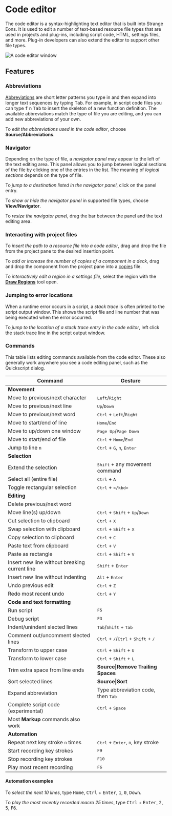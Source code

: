 # Code editor

The code editor is a syntax-highlighting text editor that is built into Strange Eons. It is used to edit a number of text-based resource file types that are used in projects and plug-ins, including script code, HTML, settings files, and more. Plug-in developers can also extend the editor to support other file types.

![A code editor window](D:\se3docs\docs\images\code-editor.jpg)

## Features

### Abbreviations

[Abbreviations](um-gc-abbreviations.md ) are short letter patterns you type in and then expand into longer text sequences by typing <kbd>Tab</kbd>. For example, in script code files you can type <kbd>f</kbd> <kbd>n</kbd> <kbd>Tab</kbd> to insert the skeleton of a new function definition. The available abbreviations match the type of file you are editing, and you can add new abbreviations of your own.

To *edit the abbreviations used in the code editor*, choose **Source/Abbreviations**.

### Navigator

Depending on the type of file, a *navigator panel* may appear to the left of the text editing area. This panel allows you to jump between logical sections of the file by clicking one of the entries in the list. The meaning of *logical sections* depends on the type of file.

To *jump to a destination listed in the navigator panel*, click on the panel entry.

To *show or hide the navigator panel* in supported file types, choose **View/Navigator**.

To *resize the navigator panel*, drag the bar between the panel and the text editing area.

### Interacting with project files

To *insert the path to a resource file into a code editor*, drag and drop the file from the project pane to the desired insertion point.

To *add or increase the number of copies of a component in a deck*, drag and drop the component from the project pane into a [copies](um-proj-deck-task.md#the-copies-file) file.

To *interactively edit a region in a settings file*, select the region with the **[Draw Regions](dm-draw-regions.md)** tool open.

### Jumping to error locations

When a runtime error occurs in a script, a *stack trace* is often printed to the script output window. This shows the script file and line number that was being executed when the error occurred.

To *jump to the location of a stack trace entry in the code editor*, left click the stack trace line in the script output window.

### Commands

This table lists editing commands available from the code editor. These also generally work anywhere you see a code editing panel, such as the Quickscript dialog.

| Command                         | Gesture                            |
| ------------------------------- | ---------------------------------- |
| **Movement**                    |                                    |
| Move to previous/next character | <kbd>Left</kbd>/<kbd>Right</kbd> |
| Move to previous/next line      | <kbd>Up</kbd>/<kbd>Down</kbd>    |
| Move to previous/next word | 	<kbd>Ctrl</kbd> + <kbd>Left</kbd>/<kbd>Right</kbd>|
| Move to start/end of line | <kbd>Home</kbd>/<kbd>End</kbd> |
| Move to up/down one window | <kbd>Page Up</kbd>/<kbd>Page Down</kbd> |
| Move to start/end of file | <kbd>Ctrl</kbd> + <kbd>Home</kbd>/<kbd>End</kbd> |
| Jump to line `n` | <kbd>Ctrl</kbd> + <kbd>G</kbd>, `n`, <kbd>Enter</kbd> |
| **Selection** | |
| Extend the selection | <kbd>Shift</kbd> + any movement command |
| Select all (entire file) | <kbd>Ctrl</kbd> + <kbd>A</kbd> |
| Toggle rectangular selection | <kbd>Ctrl</kbd> + <kbd>\</kbd> |
| **Editing** | |
| Delete previous/next word | |
| Move line(s) up/down | <kbd>Ctrl</kbd> + <kbd>Shift</kbd> + <kbd>Up</kbd>/<kbd>Down</kbd> |
| Cut selection to clipboard | <kbd>Ctrl</kbd> + <kbd>X</kbd> |
| Swap selection with clipboard | <kbd>Ctrl</kbd> + <kbd>Shift</kbd> + <kbd>X</kbd> |
| Copy selection to clipboard | <kbd>Ctrl</kbd> + <kbd>C</kbd> |
| Paste text from clipboard | <kbd>Ctrl</kbd> + <kbd>V</kbd> |
| Paste as rectangle | <kbd>Ctrl</kbd> + <kbd>Shift</kbd> + <kbd>V</kbd> |
| Insert new line without breaking current line | <kbd>Shift</kbd> + <kbd>Enter</kbd> |
| Insert new line without indenting | <kbd>Alt</kbd> + <kbd>Enter</kbd> |
| Undo previous edit | <kbd>Ctrl</kbd> + <kbd>Z</kbd> |
| Redo most recent undo | <kbd>Ctrl</kbd> + <kbd>Y</kbd> |
| **Code and text formatting** | |
| Run script | <kbd>F5</kbd> |
| Debug script | <kbd>F3</kbd> |
| Indent/unindent slected lines | <kbd>Tab</kbd>/<kbd>Shift</kbd> + <kbd>Tab</kbd> |
| Comment out/uncomment slected lines | <kbd>Ctrl</kbd> + <kbd>/</kbd>/<kbd>Ctrl</kbd> + <kbd>Shift</kbd> + <kbd>/</kbd> |
| Transform to upper case | <kbd>Ctrl</kbd> + <kbd>Shift</kbd> + <kbd>U</kbd> |
| Transform to lower case | <kbd>Ctrl</kbd> + <kbd>Shift</kbd> + <kbd>L</kbd> |
| Trim extra space from line ends | **Source\|Remove Trailing Spaces** |
| Sort selected lines | **Source\|Sort** |
| Expand abbreviation | Type abbreviation code, then <kbd>Tab</kbd> |
| Complete script code (experimental) | <kbd>Ctrl</kbd> + <kbd>Space</kbd> |
| Most **Markup** commands also work | |
| **Automation** | |
| Repeat next key stroke `n` times | <kbd>Ctrl</kbd> + <kbd>Enter</kbd>, `n`, key stroke |
| Start recording key strokes | <kbd>F9</kbd> |
| Stop recording key strokes | <kbd>F10</kbd> |
| Play most recent recording | <kbd>F6</kbd> |

#### Automation examples

To *select the next 10 lines*, type <kbd>Home</kbd>, <kbd>Ctrl</kbd> + <kbd>Enter</kbd>, <kbd>1</kbd>, <kbd>0</kbd>, <kbd>Down</kbd>.

To *play the most recently recorded macro 25 times*, type <kbd>Ctrl</kbd> + <kbd>Enter</kbd>, <kbd>2</kbd>, <kbd>5</kbd>, <kbd>F6</kbd>.










